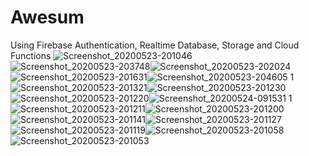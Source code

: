 # Awesum
Using Firebase Authentication, Realtime Database, Storage and Cloud Functions
![Screenshot_20200523-201046](https://user-images.githubusercontent.com/51184479/82731962-61a0a680-9d34-11ea-9990-e0eee58d6482.jpg)![Screenshot_20200523-203748](https://user-images.githubusercontent.com/51184479/82732210-0d96c180-9d36-11ea-896d-0756e97fdbc5.jpg)![Screenshot_20200523-202024](https://user-images.githubusercontent.com/51184479/82731913-27cfa000-9d34-11ea-85e6-a8b034dc4656.jpg)![Screenshot_20200523-201631](https://user-images.githubusercontent.com/51184479/82731914-28683680-9d34-11ea-9eb8-e9305528294c.jpg)![Screenshot_20200523-204605 1](https://user-images.githubusercontent.com/51184479/82732297-8c8bfa00-9d36-11ea-9e8b-172208ac7c69.jpg)![Screenshot_20200523-201321](https://user-images.githubusercontent.com/51184479/82731924-37e77f80-9d34-11ea-9b20-3762fff827de.jpg)![Screenshot_20200523-201230](https://user-images.githubusercontent.com/51184479/82731926-3ae27000-9d34-11ea-853a-677f632cccd5.jpg)![Screenshot_20200523-201220](https://user-images.githubusercontent.com/51184479/82731927-3cac3380-9d34-11ea-9a9e-0b58230d76df.jpg)![Screenshot_20200524-091531 1](https://user-images.githubusercontent.com/51184479/82744190-4454f200-9d9f-11ea-825f-3b7d372d85b5.jpg)![Screenshot_20200523-201211](https://user-images.githubusercontent.com/51184479/82731932-403fba80-9d34-11ea-96c5-5e3f9c8fbbe2.jpg)![Screenshot_20200523-201200](https://user-images.githubusercontent.com/51184479/82731938-49308c00-9d34-11ea-8efa-af88fc98d9d7.jpg)![Screenshot_20200523-201141](https://user-images.githubusercontent.com/51184479/82731939-4afa4f80-9d34-11ea-905e-64b21a54d6e7.jpg)![Screenshot_20200523-201127](https://user-images.githubusercontent.com/51184479/82731940-4cc41300-9d34-11ea-9521-103c114f762d.jpg)![Screenshot_20200523-201119](https://user-images.githubusercontent.com/51184479/82731943-4df54000-9d34-11ea-9d5d-dd6a47c2af26.jpg)![Screenshot_20200523-201058](https://user-images.githubusercontent.com/51184479/82731944-4f266d00-9d34-11ea-8a99-3e42f3190128.jpg)![Screenshot_20200523-201053](https://user-images.githubusercontent.com/51184479/82731950-53528a80-9d34-11ea-9aa4-1a7d550e410e.jpg)

